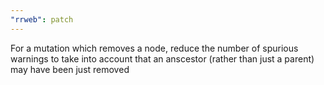 ```yaml
---
"rrweb": patch
---
```


For a mutation which removes a node, reduce the number of spurious warnings to take into account that an anscestor (rather than just a parent) may have been just removed
